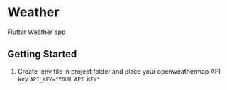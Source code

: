 # Weather

Flutter Weather app

## Getting Started

1. Create .env file in project folder and place your openweathermap API key
```API_KEY="YOUR API KEY"```
